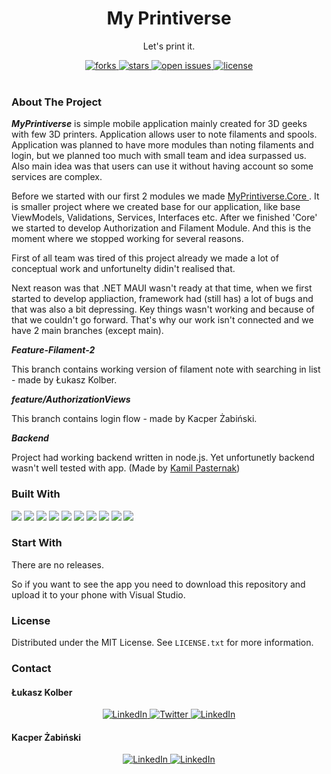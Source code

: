 <div align="center">
  
  <h1> My Printiverse </h1>
  <p> Let's print it. </p>
  
  <div>
    <a href="https://github.com/psp515/ReadMeTemplate/network/members">
      <img src="https://img.shields.io/github/forks/Deve-Lite/MyPrintiverse-App" alt="forks" />
    </a>
    <a href="https://github.com/psp515/ReadMeTemplate/stargazers">
      <img src="https://img.shields.io/github/stars/Deve-Lite/MyPrintiverse-App" alt="stars" />
    </a>
    <a href="https://github.com/psp515/ReadMeTemplate/issues/">
      <img src="https://img.shields.io/github/issues/Deve-Lite/MyPrintiverse-App" alt="open issues" />
    </a>
    <a href="https://github.com/psp515/ReadMeTemplate/blob/master/LICENSE">
      <img src="https://img.shields.io/github/license/Deve-Lite/MyPrintiverse-App" alt="license" />
    </a>
  </div>
</div>  

<br/>

### About The Project

***MyPrintiverse*** is simple mobile application mainly created for 3D geeks with few 3D printers. Application allows user to note filaments and spools.
Application was planned to have more modules than noting filaments and login, but we planned too much with small team and idea surpassed us.
Also main idea was that users can use it without having account so some services are complex.

Before we started with our first 2 modules we made <a href="https://github.com/Deve-Lite/MyPrintiverse-App/tree/main/MyPrintiverse/MyPrintiverse.Core"> MyPrintiverse.Core </a>. It is smaller project where we created base for our application, like base ViewModels, Validations, Services, Interfaces etc. 
After we finished 'Core' we started to develop Authorization and Filament Module. And this is the moment where we stopped working for several reasons.

First of all team was tired of this project already we made a lot of conceptual work and unfortunelty didin't realised that.

Next reason was that .NET MAUI wasn't ready at that time, when we first started to develop appliaction, framework had (still has) a lot of bugs and that was also a bit depressing. Key things wasn't working and because of that we couldn't go forward. That's why our work isn't connected and we have 2 main branches (except main).

***Feature-Filament-2***

This branch contains working version of filament note with searching in list - made by Łukasz Kolber.

***feature/AuthorizationViews***

This branch contains login flow - made by Kacper Żabiński.

***Backend***

Project had working backend written in node.js. Yet unfortunetly backend wasn't well tested with app. 
(Made by <a href="https://github.com/dredziasty">Kamil Pasternak</a>)

### Built With

<div>
  <a>
    <img src="https://img.shields.io/badge/-.NET_MAUI-FFFFFF?logo=dotnetmaui" />
  </a>
  <a>
    <img src="https://img.shields.io/badge/-CSharp-2E8B57?logo=csharp" />
  </a>
  <a>
    <img src="https://img.shields.io/badge/-xUnit-FFFFFF?logo=xUnit" />
  </a>
  <a>
    <img src="https://img.shields.io/badge/-MongoDB.Bson-FFFFFF?logo=MongoDB" />
  </a>
  <a>
    <img src="https://img.shields.io/badge/-Newtonsoft.Json-FFFFFF" />
  </a>
  <a>
    <img src="https://img.shields.io/badge/-sqlite_net_pcl-FFFFFF" />
  </a>
  <a>
    <img src="https://img.shields.io/badge/-.NET_MAUI_Community_Toolkit-FFFFFF" />
  </a>
  <a>
    <img src="https://img.shields.io/badge/-RestSharp-FFFFFF" />
  </a>
  <a>
    <img src="https://img.shields.io/badge/-Fluent_Assertions-FFFFFF" />
  </a>
  <a>
    <img src="https://img.shields.io/badge/-Fluent_Validation-FFFFFF" />
  </a>
</div>

### Start With 

There are no releases.

So if you want to see the app you need to download this repository and upload it to your phone with Visual Studio.

### License

Distributed under the MIT License. See `LICENSE.txt` for more information.

### Contact


#### Łukasz Kolber
<div align="center">
  <a href="https://www.linkedin.com/in/lukasz-psp515-kolber/">
    <img src="https://img.shields.io/badge/LinkedIn-0077B5?style=for-the-badge&logo=linkedin&logoColor=white" alt="LinkedIn" />
  </a>
  <a href="https://twitter.com/psp515">
    <img src="https://img.shields.io/badge/Twitter-1DA1F2?style=for-the-badge&logo=twitter&logoColor=white" alt="Twitter" />
  </a>
   <a href="https://github.com/psp515">
    <img src="https://img.shields.io/badge/GitHub-100000?style=for-the-badge&logo=github&logoColor=white" alt="LinkedIn" />
  </a>
</div>

#### Kacper Żabiński
<div align="center">
  <a href="https://www.linkedin.com/in/kacper-%C5%BCabi%C5%84ski-00171222a/">
    <img src="https://img.shields.io/badge/LinkedIn-0077B5?style=for-the-badge&logo=linkedin&logoColor=white" alt="LinkedIn" />
  </a>
   <a href="https://github.com/Hashtag-Easy">
    <img src="https://img.shields.io/badge/GitHub-100000?style=for-the-badge&logo=github&logoColor=white" alt="LinkedIn" />
  </a>
</div>



